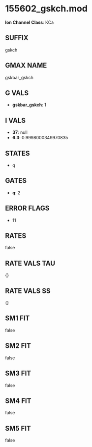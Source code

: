 # 155602_gskch.mod

**Ion Channel Class**: KCa

## SUFFIX

gskch

## GMAX NAME

gskbar_gskch

## G VALS

- **gskbar_gskch**: 1

## I VALS

- **37**: null
- **6.3**: 0.9998000349970835

## STATES

- q

## GATES

- **q**: 2

## ERROR FLAGS

- 11

## RATES

false

## RATE VALS TAU

{}

## RATE VALS SS

{}

## SM1 FIT

false

## SM2 FIT

false

## SM3 FIT

false

## SM4 FIT

false

## SM5 FIT

false
